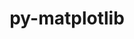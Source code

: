 ---
title: "py-matplotlib"
layout: cache
categories: [package, develop-2024-05-26]
meta: {"versions": ["3.7.5", "3.9.0"], "compilers": ["apple-clang@=15.0.0", "gcc@=11.1.0", "gcc@=11.4.0", "gcc@=7.5.0", "gcc@=9.4.0", "oneapi@=2024.0.0"], "oss": ["ubuntu18.04", "ubuntu20.04", "ubuntu22.04", "ventura"], "platforms": ["darwin", "linux"], "targets": ["aarch64", "neoverse_v1", "neoverse_v2", "ppc64le", "x86_64_v3"], "stacks": ["data-vis-sdk", "e4s", "e4s-neoverse-v2", "e4s-neoverse_v1", "e4s-oneapi", "e4s-power", "e4s-rocm-external", "ml-darwin-aarch64-mps", "ml-linux-x86_64-cpu", "ml-linux-x86_64-cuda", "radiuss", "root"], "num_specs": 24, "num_specs_by_stack": {"root": 24, "ml-darwin-aarch64-mps": 2, "radiuss": 1, "e4s-power": 3, "data-vis-sdk": 2, "e4s-neoverse_v1": 3, "e4s-neoverse-v2": 3, "e4s": 4, "e4s-rocm-external": 1, "ml-linux-x86_64-cuda": 2, "ml-linux-x86_64-cpu": 2, "e4s-oneapi": 3}}
spec_details: [{"hash": "mvp33a6xxvddck7765u26gss4tudunxp", "compiler": "apple-clang@=15.0.0", "versions": ["3.9.0"], "os": "ventura", "platform": "darwin", "target": "aarch64", "variants": ["~animation", "backend=macosx", "build_system=python_pip", "~fonts", "~latex", "~movies"], "stacks": ["root", "ml-darwin-aarch64-mps"], "size": "-", "tarball": "https://binaries.spack.io/releases/develop-2024-05-26/build_cache/darwin-ventura-aarch64/apple-clang-15.0.0/py-matplotlib-3.9.0/darwin-ventura-aarch64-apple-clang-15.0.0-py-matplotlib-3.9.0-mvp33a6xxvddck7765u26gss4tudunxp.spack"}, {"hash": "5j4slwcd5jyvxlgpkueo56gtwe4auoib", "compiler": "apple-clang@=15.0.0", "versions": ["3.9.0"], "os": "ventura", "platform": "darwin", "target": "aarch64", "variants": ["~animation", "backend=macosx", "build_system=python_pip", "~fonts", "~latex", "~movies"], "stacks": ["root", "ml-darwin-aarch64-mps"], "size": "-", "tarball": "https://binaries.spack.io/releases/develop-2024-05-26/build_cache/darwin-ventura-aarch64/apple-clang-15.0.0/py-matplotlib-3.9.0/darwin-ventura-aarch64-apple-clang-15.0.0-py-matplotlib-3.9.0-5j4slwcd5jyvxlgpkueo56gtwe4auoib.spack"}, {"hash": "rg2nst424ahcclrbn3dbpfcaxzatymi3", "compiler": "gcc@=7.5.0", "versions": ["3.7.5"], "os": "ubuntu18.04", "platform": "linux", "target": "x86_64_v3", "variants": ["~animation", "backend=agg", "build_system=python_pip", "~fonts", "~latex", "~movies"], "stacks": ["root", "radiuss"], "size": "-", "tarball": "https://binaries.spack.io/releases/develop-2024-05-26/build_cache/linux-ubuntu18.04-x86_64_v3/gcc-7.5.0/py-matplotlib-3.7.5/linux-ubuntu18.04-x86_64_v3-gcc-7.5.0-py-matplotlib-3.7.5-rg2nst424ahcclrbn3dbpfcaxzatymi3.spack"}, {"hash": "hrt7drqvvn5uqx2lohua5wabeez676qu", "compiler": "gcc@=9.4.0", "versions": ["3.9.0"], "os": "ubuntu20.04", "platform": "linux", "target": "ppc64le", "variants": ["~animation", "backend=agg", "build_system=python_pip", "~fonts", "~latex", "~movies"], "stacks": ["root", "e4s-power"], "size": "-", "tarball": "https://binaries.spack.io/releases/develop-2024-05-26/build_cache/linux-ubuntu20.04-ppc64le/gcc-9.4.0/py-matplotlib-3.9.0/linux-ubuntu20.04-ppc64le-gcc-9.4.0-py-matplotlib-3.9.0-hrt7drqvvn5uqx2lohua5wabeez676qu.spack"}, {"hash": "vuldjbh54oakjicofnz272gnekeesomb", "compiler": "gcc@=9.4.0", "versions": ["3.9.0"], "os": "ubuntu20.04", "platform": "linux", "target": "ppc64le", "variants": ["~animation", "backend=agg", "build_system=python_pip", "~fonts", "~latex", "~movies"], "stacks": ["root", "e4s-power"], "size": "-", "tarball": "https://binaries.spack.io/releases/develop-2024-05-26/build_cache/linux-ubuntu20.04-ppc64le/gcc-9.4.0/py-matplotlib-3.9.0/linux-ubuntu20.04-ppc64le-gcc-9.4.0-py-matplotlib-3.9.0-vuldjbh54oakjicofnz272gnekeesomb.spack"}, {"hash": "z3jyjfv4r6q3ipd7a2a3qxwgspju6gnm", "compiler": "gcc@=9.4.0", "versions": ["3.9.0"], "os": "ubuntu20.04", "platform": "linux", "target": "ppc64le", "variants": ["~animation", "backend=agg", "build_system=python_pip", "~fonts", "~latex", "~movies"], "stacks": ["root", "e4s-power"], "size": "-", "tarball": "https://binaries.spack.io/releases/develop-2024-05-26/build_cache/linux-ubuntu20.04-ppc64le/gcc-9.4.0/py-matplotlib-3.9.0/linux-ubuntu20.04-ppc64le-gcc-9.4.0-py-matplotlib-3.9.0-z3jyjfv4r6q3ipd7a2a3qxwgspju6gnm.spack"}, {"hash": "kakrcim2mpta53ls4et2hvcrnct7lfxf", "compiler": "gcc@=11.1.0", "versions": ["3.9.0"], "os": "ubuntu20.04", "platform": "linux", "target": "x86_64_v3", "variants": ["~animation", "backend=agg", "build_system=python_pip", "~fonts", "~latex", "~movies"], "stacks": ["root", "data-vis-sdk"], "size": "-", "tarball": "https://binaries.spack.io/releases/develop-2024-05-26/build_cache/linux-ubuntu20.04-x86_64_v3/gcc-11.1.0/py-matplotlib-3.9.0/linux-ubuntu20.04-x86_64_v3-gcc-11.1.0-py-matplotlib-3.9.0-kakrcim2mpta53ls4et2hvcrnct7lfxf.spack"}, {"hash": "lpcvsqkfxygyjyc3pfuuocsfqk65jibk", "compiler": "gcc@=11.1.0", "versions": ["3.7.5"], "os": "ubuntu20.04", "platform": "linux", "target": "x86_64_v3", "variants": ["~animation", "backend=agg", "build_system=python_pip", "~fonts", "~latex", "~movies"], "stacks": ["root", "data-vis-sdk"], "size": "-", "tarball": "https://binaries.spack.io/releases/develop-2024-05-26/build_cache/linux-ubuntu20.04-x86_64_v3/gcc-11.1.0/py-matplotlib-3.7.5/linux-ubuntu20.04-x86_64_v3-gcc-11.1.0-py-matplotlib-3.7.5-lpcvsqkfxygyjyc3pfuuocsfqk65jibk.spack"}, {"hash": "u7h3cvcoeizjn6exzbjqjj64rtha7h2l", "compiler": "gcc@=11.4.0", "versions": ["3.9.0"], "os": "ubuntu22.04", "platform": "linux", "target": "neoverse_v1", "variants": ["~animation", "backend=agg", "build_system=python_pip", "~fonts", "~latex", "~movies"], "stacks": ["root", "e4s-neoverse_v1"], "size": "-", "tarball": "https://binaries.spack.io/releases/develop-2024-05-26/build_cache/linux-ubuntu22.04-neoverse_v1/gcc-11.4.0/py-matplotlib-3.9.0/linux-ubuntu22.04-neoverse_v1-gcc-11.4.0-py-matplotlib-3.9.0-u7h3cvcoeizjn6exzbjqjj64rtha7h2l.spack"}, {"hash": "luwv5samfvflwtownot42w4vso4kavro", "compiler": "gcc@=11.4.0", "versions": ["3.9.0"], "os": "ubuntu22.04", "platform": "linux", "target": "neoverse_v1", "variants": ["~animation", "backend=agg", "build_system=python_pip", "~fonts", "~latex", "~movies"], "stacks": ["root", "e4s-neoverse_v1"], "size": "-", "tarball": "https://binaries.spack.io/releases/develop-2024-05-26/build_cache/linux-ubuntu22.04-neoverse_v1/gcc-11.4.0/py-matplotlib-3.9.0/linux-ubuntu22.04-neoverse_v1-gcc-11.4.0-py-matplotlib-3.9.0-luwv5samfvflwtownot42w4vso4kavro.spack"}, {"hash": "kyzsgqp5jywz3xyh45lwitfgbdfvcigu", "compiler": "gcc@=11.4.0", "versions": ["3.9.0"], "os": "ubuntu22.04", "platform": "linux", "target": "neoverse_v1", "variants": ["~animation", "backend=agg", "build_system=python_pip", "~fonts", "~latex", "~movies"], "stacks": ["root", "e4s-neoverse_v1"], "size": "-", "tarball": "https://binaries.spack.io/releases/develop-2024-05-26/build_cache/linux-ubuntu22.04-neoverse_v1/gcc-11.4.0/py-matplotlib-3.9.0/linux-ubuntu22.04-neoverse_v1-gcc-11.4.0-py-matplotlib-3.9.0-kyzsgqp5jywz3xyh45lwitfgbdfvcigu.spack"}, {"hash": "47ubujncquooppudvepaqrw5a4gtkxtc", "compiler": "gcc@=11.4.0", "versions": ["3.9.0"], "os": "ubuntu22.04", "platform": "linux", "target": "neoverse_v2", "variants": ["~animation", "backend=agg", "build_system=python_pip", "~fonts", "~latex", "~movies"], "stacks": ["root", "e4s-neoverse-v2"], "size": "-", "tarball": "https://binaries.spack.io/releases/develop-2024-05-26/build_cache/linux-ubuntu22.04-neoverse_v2/gcc-11.4.0/py-matplotlib-3.9.0/linux-ubuntu22.04-neoverse_v2-gcc-11.4.0-py-matplotlib-3.9.0-47ubujncquooppudvepaqrw5a4gtkxtc.spack"}, {"hash": "hmhg33kmytxaidrzf4q4mpdhvujf5oia", "compiler": "gcc@=11.4.0", "versions": ["3.9.0"], "os": "ubuntu22.04", "platform": "linux", "target": "neoverse_v2", "variants": ["~animation", "backend=agg", "build_system=python_pip", "~fonts", "~latex", "~movies"], "stacks": ["root", "e4s-neoverse-v2"], "size": "-", "tarball": "https://binaries.spack.io/releases/develop-2024-05-26/build_cache/linux-ubuntu22.04-neoverse_v2/gcc-11.4.0/py-matplotlib-3.9.0/linux-ubuntu22.04-neoverse_v2-gcc-11.4.0-py-matplotlib-3.9.0-hmhg33kmytxaidrzf4q4mpdhvujf5oia.spack"}, {"hash": "5yphdhn24kuzddwa7kwhw7hnecy6pkcn", "compiler": "gcc@=11.4.0", "versions": ["3.9.0"], "os": "ubuntu22.04", "platform": "linux", "target": "neoverse_v2", "variants": ["~animation", "backend=agg", "build_system=python_pip", "~fonts", "~latex", "~movies"], "stacks": ["root", "e4s-neoverse-v2"], "size": "-", "tarball": "https://binaries.spack.io/releases/develop-2024-05-26/build_cache/linux-ubuntu22.04-neoverse_v2/gcc-11.4.0/py-matplotlib-3.9.0/linux-ubuntu22.04-neoverse_v2-gcc-11.4.0-py-matplotlib-3.9.0-5yphdhn24kuzddwa7kwhw7hnecy6pkcn.spack"}, {"hash": "wqbblqaut3454tsz3bnkulxrhcrpzyk7", "compiler": "gcc@=11.4.0", "versions": ["3.9.0"], "os": "ubuntu22.04", "platform": "linux", "target": "x86_64_v3", "variants": ["~animation", "backend=agg", "build_system=python_pip", "~fonts", "~latex", "~movies"], "stacks": ["root", "e4s"], "size": "-", "tarball": "https://binaries.spack.io/releases/develop-2024-05-26/build_cache/linux-ubuntu22.04-x86_64_v3/gcc-11.4.0/py-matplotlib-3.9.0/linux-ubuntu22.04-x86_64_v3-gcc-11.4.0-py-matplotlib-3.9.0-wqbblqaut3454tsz3bnkulxrhcrpzyk7.spack"}, {"hash": "zzvrvsvx774js7btny52sfke6k3m6trt", "compiler": "gcc@=11.4.0", "versions": ["3.7.5"], "os": "ubuntu22.04", "platform": "linux", "target": "x86_64_v3", "variants": ["~animation", "backend=agg", "build_system=python_pip", "~fonts", "~latex", "~movies"], "stacks": ["root", "e4s"], "size": "-", "tarball": "https://binaries.spack.io/releases/develop-2024-05-26/build_cache/linux-ubuntu22.04-x86_64_v3/gcc-11.4.0/py-matplotlib-3.7.5/linux-ubuntu22.04-x86_64_v3-gcc-11.4.0-py-matplotlib-3.7.5-zzvrvsvx774js7btny52sfke6k3m6trt.spack"}, {"hash": "aatnhen2jxuozpmtukp4mww2bw6o3sqv", "compiler": "gcc@=11.4.0", "versions": ["3.9.0"], "os": "ubuntu22.04", "platform": "linux", "target": "x86_64_v3", "variants": ["~animation", "backend=agg", "build_system=python_pip", "~fonts", "~latex", "~movies"], "stacks": ["root", "e4s-rocm-external"], "size": "-", "tarball": "https://binaries.spack.io/releases/develop-2024-05-26/build_cache/linux-ubuntu22.04-x86_64_v3/gcc-11.4.0/py-matplotlib-3.9.0/linux-ubuntu22.04-x86_64_v3-gcc-11.4.0-py-matplotlib-3.9.0-aatnhen2jxuozpmtukp4mww2bw6o3sqv.spack"}, {"hash": "pq5anybqzhouvv3shlczxl7he26djh4c", "compiler": "gcc@=11.4.0", "versions": ["3.9.0"], "os": "ubuntu22.04", "platform": "linux", "target": "x86_64_v3", "variants": ["~animation", "backend=agg", "build_system=python_pip", "~fonts", "~latex", "~movies"], "stacks": ["root", "e4s"], "size": "-", "tarball": "https://binaries.spack.io/releases/develop-2024-05-26/build_cache/linux-ubuntu22.04-x86_64_v3/gcc-11.4.0/py-matplotlib-3.9.0/linux-ubuntu22.04-x86_64_v3-gcc-11.4.0-py-matplotlib-3.9.0-pq5anybqzhouvv3shlczxl7he26djh4c.spack"}, {"hash": "2urt676swoiay7pxs5pnmy7sao7rvwdx", "compiler": "gcc@=11.4.0", "versions": ["3.9.0"], "os": "ubuntu22.04", "platform": "linux", "target": "x86_64_v3", "variants": ["~animation", "backend=agg", "build_system=python_pip", "~fonts", "~latex", "~movies"], "stacks": ["root", "e4s"], "size": "-", "tarball": "https://binaries.spack.io/releases/develop-2024-05-26/build_cache/linux-ubuntu22.04-x86_64_v3/gcc-11.4.0/py-matplotlib-3.9.0/linux-ubuntu22.04-x86_64_v3-gcc-11.4.0-py-matplotlib-3.9.0-2urt676swoiay7pxs5pnmy7sao7rvwdx.spack"}, {"hash": "rjfgve2hpdncg3xplugedbg7qwfwph4r", "compiler": "gcc@=11.4.0", "versions": ["3.9.0"], "os": "ubuntu22.04", "platform": "linux", "target": "x86_64_v3", "variants": ["~animation", "backend=agg", "build_system=python_pip", "~fonts", "~latex", "~movies"], "stacks": ["root", "ml-linux-x86_64-cuda", "ml-linux-x86_64-cpu"], "size": "-", "tarball": "https://binaries.spack.io/releases/develop-2024-05-26/build_cache/linux-ubuntu22.04-x86_64_v3/gcc-11.4.0/py-matplotlib-3.9.0/linux-ubuntu22.04-x86_64_v3-gcc-11.4.0-py-matplotlib-3.9.0-rjfgve2hpdncg3xplugedbg7qwfwph4r.spack"}, {"hash": "y7xhh6phy7q2x4ssetgpyxi7k5dtu4b5", "compiler": "gcc@=11.4.0", "versions": ["3.9.0"], "os": "ubuntu22.04", "platform": "linux", "target": "x86_64_v3", "variants": ["~animation", "backend=agg", "build_system=python_pip", "~fonts", "~latex", "~movies"], "stacks": ["root", "ml-linux-x86_64-cuda", "ml-linux-x86_64-cpu"], "size": "-", "tarball": "https://binaries.spack.io/releases/develop-2024-05-26/build_cache/linux-ubuntu22.04-x86_64_v3/gcc-11.4.0/py-matplotlib-3.9.0/linux-ubuntu22.04-x86_64_v3-gcc-11.4.0-py-matplotlib-3.9.0-y7xhh6phy7q2x4ssetgpyxi7k5dtu4b5.spack"}, {"hash": "bbn24qtrvg6obmcoocwhya5e2jzklihk", "compiler": "oneapi@=2024.0.0", "versions": ["3.9.0"], "os": "ubuntu22.04", "platform": "linux", "target": "x86_64_v3", "variants": ["~animation", "backend=agg", "build_system=python_pip", "~fonts", "~latex", "~movies"], "stacks": ["root", "e4s-oneapi"], "size": "-", "tarball": "https://binaries.spack.io/releases/develop-2024-05-26/build_cache/linux-ubuntu22.04-x86_64_v3/oneapi-2024.0.0/py-matplotlib-3.9.0/linux-ubuntu22.04-x86_64_v3-oneapi-2024.0.0-py-matplotlib-3.9.0-bbn24qtrvg6obmcoocwhya5e2jzklihk.spack"}, {"hash": "sg33sllpm3wm6ly7gr6a2eg6fznk5yxb", "compiler": "oneapi@=2024.0.0", "versions": ["3.9.0"], "os": "ubuntu22.04", "platform": "linux", "target": "x86_64_v3", "variants": ["~animation", "backend=agg", "build_system=python_pip", "~fonts", "~latex", "~movies"], "stacks": ["root", "e4s-oneapi"], "size": "-", "tarball": "https://binaries.spack.io/releases/develop-2024-05-26/build_cache/linux-ubuntu22.04-x86_64_v3/oneapi-2024.0.0/py-matplotlib-3.9.0/linux-ubuntu22.04-x86_64_v3-oneapi-2024.0.0-py-matplotlib-3.9.0-sg33sllpm3wm6ly7gr6a2eg6fznk5yxb.spack"}, {"hash": "o5zbv7pmelbsvrvflwav2hmldjlrm6mv", "compiler": "oneapi@=2024.0.0", "versions": ["3.9.0"], "os": "ubuntu22.04", "platform": "linux", "target": "x86_64_v3", "variants": ["~animation", "backend=agg", "build_system=python_pip", "~fonts", "~latex", "~movies"], "stacks": ["root", "e4s-oneapi"], "size": "-", "tarball": "https://binaries.spack.io/releases/develop-2024-05-26/build_cache/linux-ubuntu22.04-x86_64_v3/oneapi-2024.0.0/py-matplotlib-3.9.0/linux-ubuntu22.04-x86_64_v3-oneapi-2024.0.0-py-matplotlib-3.9.0-o5zbv7pmelbsvrvflwav2hmldjlrm6mv.spack"}]
---